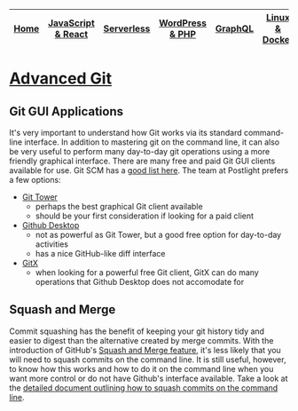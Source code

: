 | [Home](README.md) | [JavaScript & React](javascript.md) | [Serverless](serverless.md) | [WordPress & PHP](wordpress.md) | [GraphQL](graphql.md) | [Linux & Docker](linux.md) | [CSS](css.md) |
| ----------------- | ----------------------------------- | --------------------------- | ------------------------------- | ----------------------|--------------- | ------------- |

# [Advanced Git](https://git-scm.com/)

## Git GUI Applications

It's very important to understand how Git works via its standard command-line interface. In addition to mastering git on the command line, it can also be very useful to perform many day-to-day git operations using a more friendly graphical interface. There are many free and paid Git GUI clients available for use. Git SCM has a [good list here](https://git-scm.com/downloads/guis/). The team at Postlight prefers a few options:

- [Git Tower](https://www.git-tower.com/mac/)
    - perhaps the best graphical Git client available
    - should be your first consideration if looking for a paid client
- [Github Desktop](https://desktop.github.com/)
    - not as powerful as Git Tower, but a good free option for day-to-day activities
    - has a nice GitHub-like diff interface
- [GitX](https://rowanj.github.io/gitx/)
    - when looking for a powerful free Git client, GitX can do many operations that Github Desktop does not accomodate for

## Squash and Merge

Commit squashing has the benefit of keeping your git history tidy and easier to digest than the alternative created by merge commits. With the introduction of GitHub's [Squash and Merge feature](https://github.com/blog/2141-squash-your-commits), it's less likely that you will need to squash commits on the command line. It is still useful, however, to know how this works and how to do it on the command line when you want more control or do not have Github's interface available. Take a look at the [detailed document outlining how to squash commits on the command line](git/squash-and-merge-cli.md).
